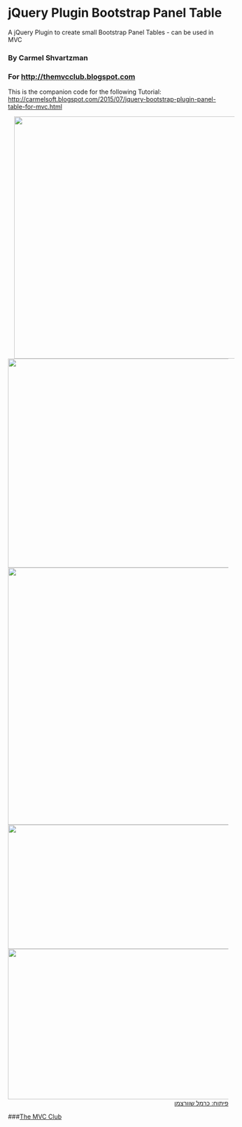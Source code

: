 # jQuery Plugin Bootstrap Panel Table
  A jQuery Plugin to create small Bootstrap Panel Tables - can be used in MVC

### By Carmel Shvartzman
### For http://themvcclub.blogspot.com
This is the companion code for the following Tutorial:
http://carmelsoft.blogspot.com/2015/07/jquery-bootstrap-plugin-panel-table-for-mvc.html

<a href="http://carmelsoft.blogspot.com/2015/07/jquery-bootstrap-plugin-panel-table-for-mvc.html" imageanchor="1" target="_self" style="margin-left: 1em; margin-right: 1em;">


<img border="0" height="554" src="http://2.bp.blogspot.com/-Ardwb7_mwws/VZuifQ648KI/AAAAAAAALWE/a0JiliLmLzk/s640/1.png" width="640" />


<img border="0" height="478" src="http://2.bp.blogspot.com/-zvNqycpTvgQ/VZuifMX1i8I/AAAAAAAALVk/4mN0pem38Yk/s640/3.png" width="640" />


<img border="0" height="588" src="http://3.bp.blogspot.com/-wuKpVK07aOM/VZuifAKq24I/AAAAAAAALV4/c8cpNhzLTec/s640/2.png" width="640" />


<img border="0" height="284" src="http://4.bp.blogspot.com/-F3xv97Ns02w/VZuigGBOciI/AAAAAAAALVw/9bY9ObWLQXQ/s640/4.png" width="640" />



<img border="0" height="344" src="http://3.bp.blogspot.com/-L0yKlWnokZY/VZuigWxZiDI/AAAAAAAALWA/HOgwQT_6daQ/s640/5.png" width="640" />

<div style="direction: rtl;">
פיתוח: כרמל שוורצמן</div>





</a>

###<a href="http://themvcclub.blogspot.com/"   target="_new"  >The MVC Club</a>
